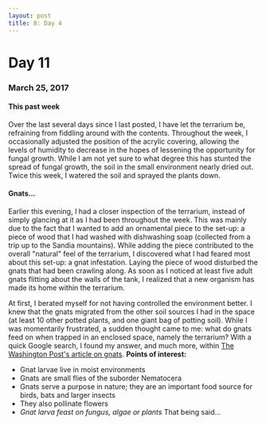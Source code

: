 ```yaml
---
layout: post
title: 8: Day 4
---
```


# Day 11

### March 25, 2017

#### This past week

Over the last several days since I last posted, I have let the terrarium be, refraining from fiddling around with the contents. Throughout the week, I occasionally adjusted the position of the acrylic covering, allowing the levels of humidity to decrease in the hopes of lessening the opportunity for fungal growth. While I am not yet sure to what degree this has stunted the spread of fungal growth, the soil in the small environment nearly dried out. Twice this week, I watered the soil and sprayed the plants down.

#### Gnats...

Earlier this evening, I had a closer inspection of the terrarium, instead of simply glancing at it as I had been throughout the week. This was mainly due to the fact that I wanted to add an ornamental piece to the set-up: a piece of wood that I had washed with dishwashing soap (collected from a trip up to the Sandia mountains). While adding the piece contributed to the overall "natural" feel of the terrarium, I discovered what I had feared most about this set-up: a gnat infestation. Laying the piece of wood disturbed the gnats that had been crawling along. As soon as I noticed at least five adult gnats flitting about the walls of the tank, I realized that a new organism has made its home within the terrarium.

At first, I berated myself for not having controlled the environment better. I knew that the gnats migrated from the other soil sources I had in the space (at least 10 other potted plants, and one giant bag of potting soil). While I was momentarily frustrated, a sudden thought came to me: what do gnats feed on when trapped in an enclosed space, namely the terrarium? With a quick Google search, I found my answer, and much more, within [The Washington Post's article on gnats](https://www.washingtonpost.com/blogs/capital-weather-gang/post/the-scoop-on-gnats-what-weather-they-like-and-why-they-drive-us-nuts/2011/07/26/gIQAjSyoaI_blog.html?utm_term=.89474ec0fc4e).
**Points of interest:**
  - Gnat larvae live in moist environments
  - Gnats are small flies of the suborder Nematocera
  - Gnats serve a purpose in nature; they are an important food source for birds, bats and larger insects
  - They also pollinate flowers
  - _Gnat larva feast on fungus, algae or plants_
That being said...
